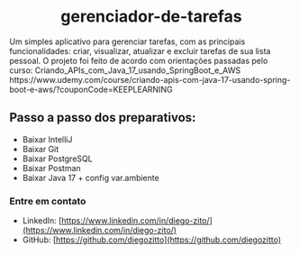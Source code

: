 <h1 align="center">gerenciador-de-tarefas </h1>
Um simples aplicativo para gerenciar tarefas, com as principais funcionalidades: criar, visualizar, atualizar e excluir tarefas de sua lista pessoal.
O projeto foi feito de acordo com orientações passadas pelo curso: Criando_APIs_com_Java_17_usando_SpringBoot_e_AWS
https://www.udemy.com/course/criando-apis-com-java-17-usando-spring-boot-e-aws/?couponCode=KEEPLEARNING


## Passo a passo dos preparativos:
- Baixar IntelliJ
- Baixar Git
- Baixar PostgreSQL
- Baixar Postman
- Baixar Java 17 + config var.ambiente



### Entre em contato
- LinkedIn: [https://www.linkedin.com/in/diego-zito/](https://www.linkedin.com/in/diego-zito/)
- GitHub: [https://github.com/diegozitto](https://github.com/diegozitto)
